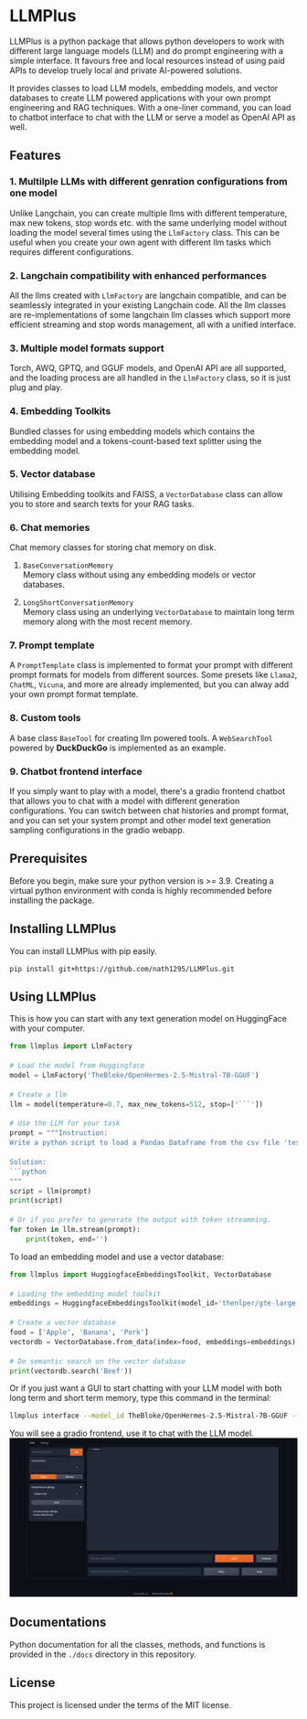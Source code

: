 # LLMPlus

LLMPlus is a python package that allows python developers to work with different large language models (LLM) and do prompt engineering with a simple interface. It favours free and local resources instead of using paid APIs to develop truely local and private AI-powered solutions.

It provides classes to load LLM models, embedding models, and vector databases to create LLM powered applications with your own prompt engineering and RAG techniques. With a one-liner command, you can load to chatbot interface to chat with the LLM or serve a model as OpenAI API as well.  

## Features
### 1. Multilple LLMs with different genration configurations from one model 
Unlike Langchain, you can create multiple llms with different temperature, max new tokens, stop words etc. with the same underlying model without loading the model several times using the `LlmFactory` class. This can be useful when you create your own agent with different llm tasks which requires different configurations.

### 2. Langchain compatibility with enhanced performances
All the llms created with `LlmFactory` are langchain compatible, and can be seamlessly integrated in your existing Langchain code. All the llm classes are re-implementations of some langchain llm classes which support more efficient streaming and stop words management, all with a unified interface.

### 3. Multiple model formats support
Torch, AWQ, GPTQ, and GGUF models, and OpenAI API are all supported, and the loading process are all handled in the `LlmFactory` class, so it is just plug and play. 

### 4. Embedding Toolkits
Bundled classes for using embedding models which contains the embedding model and a tokens-count-based text splitter using the embedding model.

### 5. Vector database
Utilising Embedding toolkits and FAISS, a `VectorDatabase` class can allow you to store and search texts for your RAG tasks.

### 6. Chat memories
Chat memory classes for storing chat memory on disk.  
1. `BaseConversationMemory`  
Memory class without using any embedding models or vector databases.  

2. `LongShortConversationMemory`  
Memory class using an underlying `VectorDatabase` to maintain long term memory along with the most recent memory.

### 7. Prompt template
A `PromptTemplate` class is implemented to format your prompt with different prompt formats for models from different sources. Some presets like `Llama2`, `ChatML`, `Vicuna`, and more are already implemented, but you can alway add your own prompt format template.

### 8. Custom tools
A base class `BaseTool` for creating llm powered tools. A `WebSearchTool` powered by __DuckDuckGo__ is implemented as an example.

### 9. Chatbot frontend interface
If you simply want to play with a model, there's a gradio frontend chatbot that allows you to chat with a model with different generation configurations. You can switch between chat histories and prompt format, and you can set your system prompt and other model text generation sampling configurations in the gradio webapp.

## Prerequisites

Before you begin, make sure your python version is >= 3.9. Creating a virtual python environment with conda is highly recommended before installing the package.

## Installing LLMPlus

You can install LLMPlus with pip easily.

```
pip install git+https://github.com/nath1295/LLMPlus.git
```

## Using LLMPlus

This is how you can start with any text generation model on HuggingFace with your computer.

```python
from llmplus import LlmFactory

# Load the model from Huggingface
model = LlmFactory('TheBloke/OpenHermes-2.5-Mistral-7B-GGUF')

# Create a llm
llm = model(temperature=0.7, max_new_tokens=512, stop=['```'])

# Use the LLM for your task
prompt = """Instruction:
Write a python script to load a Pandas Dataframe from the csv file 'test.csv'

Solution:
```python
"""
script = llm(prompt)
print(script)

# Or if you prefer to generate the output with token streamming.
for token in llm.stream(prompt):
    print(token, end='')
```

To load an embedding model and use a vector database:

```python
from llmplus import HuggingfaceEmbeddingsToolkit, VectorDatabase

# Loading the embedding model toolkit
embeddings = HuggingfaceEmbeddingsToolkit(model_id='thenlper/gte-large')

# Create a vector database
food = ['Apple', 'Banana', 'Pork']
vectordb = VectorDatabase.from_data(index=food, embeddings=embeddings)

# Do semantic search on the vector database
print(vectordb.search('Beef'))
```

Or if you just want a GUI to start chatting with your LLM model with both long term and short term memory, type this command in the terminal:
```bash
llmplus interface --model_id TheBloke/OpenHermes-2.5-Mistral-7B-GGUF --embeddings thenlper/gte-large
```
You will see a gradio frontend, use it to chat with the LLM model.  
![Gradio GUI](imgs/chat_gui.png)

## Documentations
Python documentation for all the classes, methods, and functions is provided in the `./docs` directory in this repository.

## License

This project is licensed under the terms of the MIT license.
